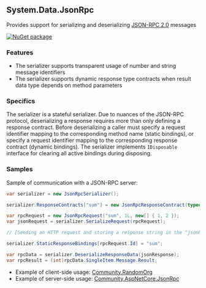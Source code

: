 ## System.Data.JsonRpc

Provides support for serializing and deserializing [JSON-RPC 2.0](http://www.jsonrpc.org/specification) messages

[![NuGet package](https://img.shields.io/nuget/v/System.Data.JsonRpc.svg?style=flat-square)](https://www.nuget.org/packages/System.Data.JsonRpc)

### Features

- The serializer supports transparent usage of number and string message identifiers
- The serializer supports dynamic response type contracts when result data type depends on method parameters

### Specifics

The serializer is a stateful serializer. Due to nuances of the JSON-RPC protocol, deserializing a response requires more than only defining a response contract. Before deserializing a caller must specify a request identifier mapping to the corresponding method name (static bindings), or specify a request identifier mapping to the corresponding response contract (dynamic bindings). The serializer implements `IDisposable` interface for clearing all active bindings during disposing.

### Samples

Sample of communication with a JSON-RPC server:

```cs
var serializer = new JsonRpcSerializer();

serializer.ResponseContracts["sum"] = new JsonRpcResponseContract(typeof(int));

var rpcRequest = new JsonRpcRequest("sum", 1L, new[] { 1, 2 });
var jsonRequest = serializer.SerializeRequest(rpcRequest);

// [Sending an HTTP request and storing a response string in the "jsonResponse"]

serializer.StaticResponseBindings[rpcRequest.Id] = "sum";

var rpcData = serializer.DeserializeResponseData(jsonResponse);
var rpcResult = (int)rpcData.SingleItem.Message.Result;
```

- Example of client-side usage: [Community.RandomOrg](https://github.com/alexanderkozlenko/random-org)
- Example of server-side usage: [Community.AspNetCore.JsonRpc](https://github.com/alexanderkozlenko/aspnetcore-json-rpc)